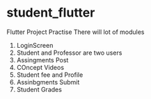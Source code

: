 # student_flutter
Flutter Project Practise
There will lot of modules 
1) LoginScreen
2) Student and Professor are two users 
3) Assingments Post 
4) COncept Videos
5) Student fee and Profile 
6) Assinbgments Submit
7) Student Grades 
